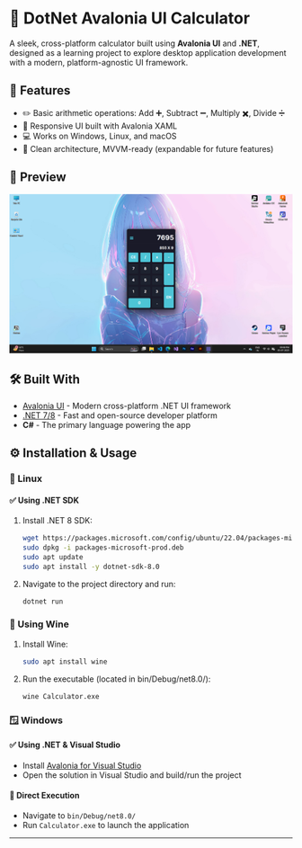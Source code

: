 # 🧮 DotNet Avalonia UI Calculator

A sleek, cross-platform calculator built using **Avalonia UI** and **.NET**, designed as a learning project to explore desktop application development with a modern, platform-agnostic UI framework.


## 🚀 Features

- ✏️ Basic arithmetic operations: Add ➕, Subtract ➖, Multiply ✖️, Divide ➗  
- 📱 Responsive UI built with Avalonia XAML  
- 💻 Works on Windows, Linux, and macOS  
- 🧠 Clean architecture, MVVM-ready (expandable for future features)


## 📸 Preview

![sample](https://github.com/Aspiringtr/DotNet_Avalone_UI_calci/blob/master/Asserts/images/sample.png)

## 🛠️ Built With

- [Avalonia UI](https://avaloniaui.net/) - Modern cross-platform .NET UI framework  
- [.NET 7/8](https://dotnet.microsoft.com/) - Fast and open-source developer platform  
- **C#** - The primary language powering the app


## ⚙️ Installation & Usage

### 🐧 Linux

#### ✅ Using .NET SDK

1. Install .NET 8 SDK:
   ```bash
   wget https://packages.microsoft.com/config/ubuntu/22.04/packages-microsoft-prod.deb -O packages-microsoft-prod.deb
   sudo dpkg -i packages-microsoft-prod.deb
   sudo apt update
   sudo apt install -y dotnet-sdk-8.0
2. Navigate to the project directory and run:
   ```bash
   dotnet run

### 🍷 Using Wine

1. Install Wine:
   ```bash
   sudo apt install wine
2. Run the executable (located in bin/Debug/net8.0/):
   ```bash
   wine Calculator.exe

### 🪟 Windows

#### ✅ Using .NET & Visual Studio

- Install [Avalonia for Visual Studio](https://marketplace.visualstudio.com/items?itemName=AvaloniaTeam.AvaloniaVS)
- Open the solution in Visual Studio and build/run the project

#### 🚀 Direct Execution

- Navigate to `bin/Debug/net8.0/`
- Run `Calculator.exe` to launch the application

---

